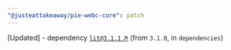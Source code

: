 ```yaml
---
"@justeattakeaway/pie-webc-core": patch
---
```

[Updated] - dependency [`lit@3.1.1` ↗︎](https://www.npmjs.com/package/lit/v/3.1.1) (from `3.1.0`, in `dependencies`)
